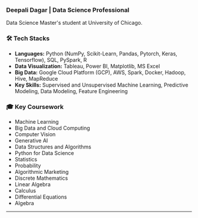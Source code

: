 ### Deepali Dagar | Data Science Professional 

Data Science Master's student at University of Chicago.

### 🛠️ Tech Stacks

* **Languages:** Python (NumPy, Scikit-Learn, Pandas, Pytorch, Keras, Tensorflow), SQL, PySpark, R
* **Data Visualization:** Tableau, Power BI, Matplotlib, MS Excel
* **Big Data:** Google Cloud Platform (GCP), AWS, Spark, Docker, Hadoop, Hive, MapReduce
* **Key Skills:** Supervised and Unsupervised Machine Learning, Predictive Modeling, Data Modeling, Feature Engineering


### 🎓 Key Coursework

* Machine Learning
* Big Data and Cloud Computing
* Computer Vision
* Generative AI
* Data Structures and Algorithms
* Python for Data Science
* Statistics
* Probability
* Algorithmic Marketing
* Discrete Mathematics
* Linear Algebra
* Calculus
* Differential Equations
* Algebra
---

